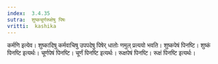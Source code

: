 ```yaml
---
index:  3.4.35
sutra:  शुष्कचूर्णरूक्षेषु पिषः
vritti:  kashika 
---
```


कर्मणि इत्येव। शुष्कादिषु कर्मवाचिषु उपपदेषु पिषेर् धातोः णमुल् प्रत्ययो भवति। शुष्कपेषं पिनष्टि। शुष्कं पिनष्टि इत्यर्थः। चूर्णपेषं पिनष्टि। चूर्णं पिनष्टि इत्यर्थः। रूक्षपेषं पिनष्टि। रूक्षं पिनष्टि इत्यर्थः।

